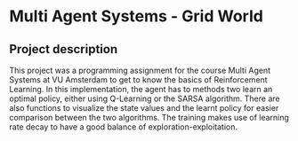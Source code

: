# Multi Agent Systems - Grid World

## Project description
This project was a programming assignment for the course Multi Agent Systems at VU Amsterdam to get to know the basics of Reinforcement Learning. In this implementation, the agent has to methods two learn an optimal policy, either using Q-Learning or the SARSA algorithm. There are also functions to visualize the state values and the learnt policy for easier comparison between the two algorithms. The training makes use of learning rate decay to have a good balance of exploration-exploitation.

